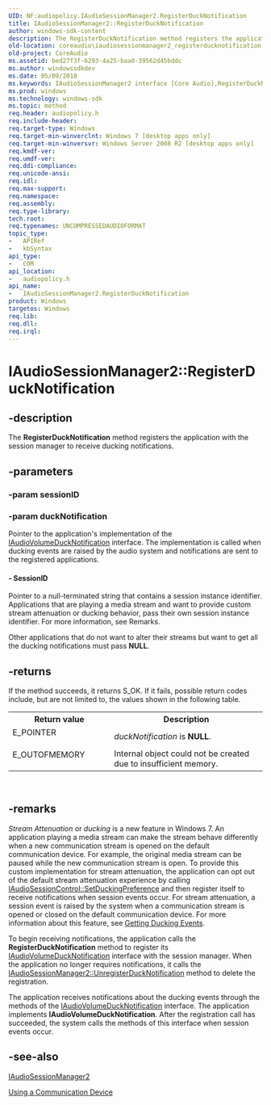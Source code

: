 ```yaml
---
UID: NF:audiopolicy.IAudioSessionManager2.RegisterDuckNotification
title: IAudioSessionManager2::RegisterDuckNotification
author: windows-sdk-content
description: The RegisterDuckNotification method registers the application with the session manager to receive ducking notifications.
old-location: coreaudio\iaudiosessionmanager2_registerducknotification.htm
old-project: CoreAudio
ms.assetid: bed27f3f-6293-4a25-baa0-39562d45bddc
ms.author: windowssdkdev
ms.date: 05/09/2018
ms.keywords: IAudioSessionManager2 interface [Core Audio],RegisterDuckNotification method, IAudioSessionManager2.RegisterDuckNotification, IAudioSessionManager2::RegisterDuckNotification, RegisterDuckNotification, RegisterDuckNotification method [Core Audio], RegisterDuckNotification method [Core Audio],IAudioSessionManager2 interface, audiopolicy/IAudioSessionManager2::RegisterDuckNotification, coreaudio.iaudiosessionmanager2_registerducknotification
ms.prod: windows
ms.technology: windows-sdk
ms.topic: method
req.header: audiopolicy.h
req.include-header: 
req.target-type: Windows
req.target-min-winverclnt: Windows 7 [desktop apps only]
req.target-min-winversvr: Windows Server 2008 R2 [desktop apps only]
req.kmdf-ver: 
req.umdf-ver: 
req.ddi-compliance: 
req.unicode-ansi: 
req.idl: 
req.max-support: 
req.namespace: 
req.assembly: 
req.type-library: 
tech.root: 
req.typenames: UNCOMPRESSEDAUDIOFORMAT
topic_type:
-	APIRef
-	kbSyntax
api_type:
-	COM
api_location:
-	audiopolicy.h
api_name:
-	IAudioSessionManager2.RegisterDuckNotification
product: Windows
targetos: Windows
req.lib: 
req.dll: 
req.irql: 
---
```


# IAudioSessionManager2::RegisterDuckNotification


## -description


The <b>RegisterDuckNotification</b> method registers the application with the session manager to receive ducking notifications.


## -parameters




### -param sessionID




### -param duckNotification

Pointer to the application's implementation of the <a href="https://msdn.microsoft.com/08e90a50-a6ac-4405-ba90-a862b78efaf8">IAudioVolumeDuckNotification</a> interface. The implementation is called when ducking events are raised by the audio system and  notifications are sent to the registered applications. 


#### - SessionID

Pointer to a null-terminated string that contains a  session instance identifier. Applications that are playing a media stream and want to provide custom stream attenuation or ducking behavior, pass their own session instance identifier.  For more information, see Remarks.

Other applications
    that do not want to alter their streams but want to get all the ducking notifications
    must pass <b>NULL</b>.


## -returns



If the method succeeds, it returns S_OK.
          If it fails, possible return codes include, but are not limited to, the values shown in the following table.

<table>
<tr>
<th>Return value</th>
<th>Description</th>
</tr>
<tr>
<td width="40%">
<dl>
<dt>E_POINTER</dt>
</dl>
</td>
<td width="60%">
<i>duckNotification</i> is <b>NULL</b>.

</td>
</tr>
<tr>
<td width="40%">
<dl>
<dt>E_OUTOFMEMORY</dt>
</dl>
</td>
<td width="60%">
Internal object could not be created due to insufficient memory.

</td>
</tr>
</table>
 




## -remarks



<i>Stream Attenuation</i> or <i>ducking</i> is a new feature in Windows 7. An application playing a media stream can make the stream behave differently when a new communication stream is opened on the default communication device. For example, the original media stream can be paused while the new communication stream is open. To provide this custom implementation for stream attenuation, the application can opt out of the default stream attenuation experience by calling <a href="https://msdn.microsoft.com/6689d7e4-9c45-483d-9f46-14d157726b02">IAudioSessionControl::SetDuckingPreference</a> and then register itself to receive notifications when session events occur. For stream attenuation, a session event is raised by the system when a communication stream is opened or closed on the default communication device. For more information about this feature, see <a href="https://msdn.microsoft.com/1b92574e-7cde-49c0-a68e-223492412361">Getting Ducking Events</a>.

To begin receiving notifications, the application calls the <b>RegisterDuckNotification</b> method to register its <a href="https://msdn.microsoft.com/08e90a50-a6ac-4405-ba90-a862b78efaf8">IAudioVolumeDuckNotification</a> interface with the session manager. When the application no longer requires notifications, it calls the <a href="https://msdn.microsoft.com/0ab0f5d0-8831-41a2-bfee-3e88a3d92156">IAudioSessionManager2::UnregisterDuckNotification</a> method to delete the registration.

The application receives notifications about the ducking events through the methods of the <a href="https://msdn.microsoft.com/08e90a50-a6ac-4405-ba90-a862b78efaf8">IAudioVolumeDuckNotification</a> interface. The application implements <b>IAudioVolumeDuckNotification</b>. After the registration call has succeeded, the system calls the methods of this interface when session events occur.






## -see-also




<a href="https://msdn.microsoft.com/476dac90-d0c4-499c-973e-33ea55546659">IAudioSessionManager2</a>



<a href="https://msdn.microsoft.com/bec2127d-fb82-436d-beee-d43e8fef5c35">Using a Communication Device</a>
 

 

